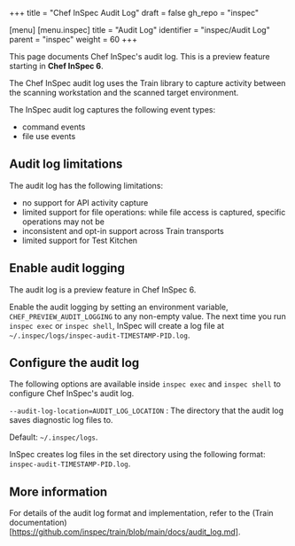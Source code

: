 +++
title = "Chef InSpec Audit Log"
draft = false
gh_repo = "inspec"

[menu]
  [menu.inspec]
    title = "Audit Log"
    identifier = "inspec/Audit Log"
    parent = "inspec"
    weight = 60
+++

This page documents Chef InSpec's audit log. This is a preview feature starting in **Chef InSpec 6**.

The Chef InSpec audit log uses the Train library to capture activity between the scanning workstation and the scanned target environment.

The InSpec audit log captures the following event types:

- command events
- file use events

## Audit log limitations

The audit log has the following limitations:

- no support for API activity capture
- limited support for file operations: while file access is captured, specific operations may not be
- inconsistent and opt-in support across Train transports
- limited support for Test Kitchen

## Enable audit logging

The audit log is a preview feature in Chef InSpec 6.

Enable the audit logging by setting an environment variable, `CHEF_PREVIEW_AUDIT_LOGGING` to any non-empty value. The next time you run `inspec exec` or `inspec shell`, InSpec will create a log file at `~/.inspec/logs/inspec-audit-TIMESTAMP-PID.log`.

## Configure the audit log

The following options are available inside `inspec exec` and `inspec shell` to configure Chef InSpec's audit log.

`--audit-log-location=AUDIT_LOG_LOCATION`
: The directory that the audit log saves diagnostic log files to.

  Default: `~/.inspec/logs`.

  InSpec creates log files in the set directory using the following format: `inspec-audit-TIMESTAMP-PID.log`.

## More information

For details of the audit log format and implementation, refer to the (Train documentation)[https://github.com/inspec/train/blob/main/docs/audit_log.md].
